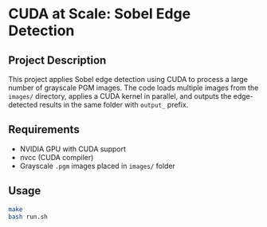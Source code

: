 # CUDA at Scale: Sobel Edge Detection

## Project Description

This project applies Sobel edge detection using CUDA to process a large number of grayscale PGM images. The code loads multiple images from the `images/` directory, applies a CUDA kernel in parallel, and outputs the edge-detected results in the same folder with `output_` prefix.

## Requirements

- NVIDIA GPU with CUDA support
- nvcc (CUDA compiler)
- Grayscale `.pgm` images placed in `images/` folder

## Usage

```bash
make
bash run.sh
